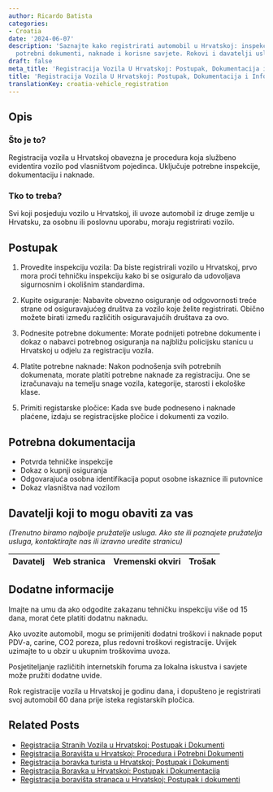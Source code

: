 ```yaml
---
author: Ricardo Batista
categories:
- Croatia
date: '2024-06-07'
description: 'Saznajte kako registrirati automobil u Hrvatskoj: inspekcija, osiguranje,
  potrebni dokumenti, naknade i korisne savjete. Rokovi i davatelji usluga.'
draft: false
meta_title: 'Registracija Vozila U Hrvatskoj: Postupak, Dokumentacija i Informacije'
title: 'Registracija Vozila U Hrvatskoj: Postupak, Dokumentacija i Informacije'
translationKey: croatia-vehicle_registration
---
```



## Opis
### Što je to?
Registracija vozila u Hrvatskoj obavezna je procedura koja službeno evidentira vozilo pod vlasništvom pojedinca. Uključuje potrebne inspekcije, dokumentaciju i naknade.

### Tko to treba?
Svi koji posjeduju vozilo u Hrvatskoj, ili uvoze automobil iz druge zemlje u Hrvatsku, za osobnu ili poslovnu uporabu, moraju registrirati vozilo.

## Postupak
1. Provedite inspekciju vozila: Da biste registrirali vozilo u Hrvatskoj, prvo mora proći tehničku inspekciju kako bi se osiguralo da udovoljava sigurnosnim i okolišnim standardima.

2. Kupite osiguranje: Nabavite obvezno osiguranje od odgovornosti treće strane od osiguravajućeg društva za vozilo koje želite registrirati. Obično možete birati između različitih osiguravajućih društava za ovo.

3. Podnesite potrebne dokumente: Morate podnijeti potrebne dokumente i dokaz o nabavci potrebnog osiguranja na najbližu policijsku stanicu u Hrvatskoj u odjelu za registraciju vozila.

4. Platite potrebne naknade: Nakon podnošenja svih potrebnih dokumenata, morate platiti potrebne naknade za registraciju. One se izračunavaju na temelju snage vozila, kategorije, starosti i ekološke klase.

5. Primiti registarske pločice: Kada sve bude podneseno i naknade plaćene, izdaju se registracijske pločice i dokumenti za vozilo.

## Potrebna dokumentacija
- Potvrda tehničke inspekcije
- Dokaz o kupnji osiguranja
- Odgovarajuća osobna identifikacija poput osobne iskaznice ili putovnice
- Dokaz vlasništva nad vozilom

## Davatelji koji to mogu obaviti za vas

_(Trenutno biramo najbolje pružatelje usluga. Ako ste ili poznajete pružatelja usluga, kontaktirajte nas ili izravno uredite stranicu)_

| Davatelj | Web stranica | Vremenski okviri | Trošak |
| --------------- | --------------- | :-------------: | :-------------: |

## Dodatne informacije
Imajte na umu da ako odgodite zakazanu tehničku inspekciju više od 15 dana, morat ćete platiti dodatnu naknadu.

Ako uvozite automobil, mogu se primijeniti dodatni troškovi i naknade poput PDV-a, carine, CO2 poreza, plus redovni troškovi registracije. Uvijek uzimajte to u obzir u ukupnim troškovima uvoza.

Posjetiteljanje različitih internetskih foruma za lokalna iskustva i savjete može pružiti dodatne uvide.

Rok registracije vozila u Hrvatskoj je godinu dana, i dopušteno je registrirati svoj automobil 60 dana prije isteka registarskih pločica.
## Related Posts

- [Registracija Stranih Vozila u Hrvatskoj: Postupak i Dokumenti](https://tramitit.com/hr/guides/croatia/registracija_stranih_vozila/)
- [Registracija Boravišta u Hrvatskoj: Procedura i Potrebni Dokumenti](https://tramitit.com/hr/guides/croatia/prijava_prebivalista/)
- [Registracija boravka turista u Hrvatskoj: Postupak i Dokumenti](https://tramitit.com/hr/guides/croatia/prijava_boravka_turista/)
- [Registracija Boravka u Hrvatskoj: Postupak i Dokumentacija](https://tramitit.com/hr/guides/croatia/prijava_boravka_pri_ulasku_u_zemlju/)
- [Registracija boravišta stranaca u Hrvatskoj: Postupak i dokumenti](https://tramitit.com/hr/guides/croatia/prijava_prebivalista_stranaca/)